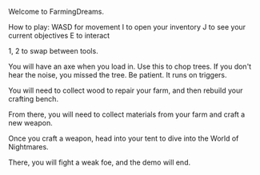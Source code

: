 
Welcome to FarmingDreams.

How to play:
WASD for movement
I to open your inventory
J to see your current objectives
E to interact

1, 2 to swap between tools. 

You will have an axe when you load in. Use this to chop trees. 
If you don't hear the noise, you missed the tree. Be patient. It runs on triggers.

You will need to collect wood to repair your farm, and then rebuild your crafting bench.

From there, you will need to collect materials from your farm and craft a new weapon. 

Once you craft a weapon, head into your tent to dive into the World of Nightmares.

There, you will fight a weak foe, and the demo will end. 


